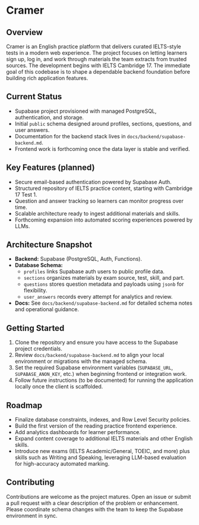 # Cramer

## Overview

Cramer is an English practice platform that delivers curated IELTS-style tests in a modern web experience. The project focuses on letting learners sign up, log in, and work through materials the team extracts from trusted sources. The development begins with IELTS Cambridge 17. The immediate goal of this codebase is to shape a dependable backend foundation before building rich application features.

## Current Status

- Supabase project provisioned with managed PostgreSQL, authentication, and storage.
- Initial `public` schema designed around profiles, sections, questions, and user answers.
- Documentation for the backend stack lives in `docs/backend/supabase-backend.md`.
- Frontend work is forthcoming once the data layer is stable and verified.

## Key Features (planned)

- Secure email-based authentication powered by Supabase Auth.
- Structured repository of IELTS practice content, starting with Cambridge 17 Test 1.
- Question and answer tracking so learners can monitor progress over time.
- Scalable architecture ready to ingest additional materials and skills.
- Forthcoming expansion into automated scoring experiences powered by LLMs.

## Architecture Snapshot

- **Backend:** Supabase (PostgreSQL, Auth, Functions).
- **Database Schema:**
	- `profiles` links Supabase auth users to public profile data.
	- `sections` organizes materials by exam source, test, skill, and part.
	- `questions` stores question metadata and payloads using `jsonb` for flexibility.
	- `user_answers` records every attempt for analytics and review.
- **Docs:** See `docs/backend/supabase-backend.md` for detailed schema notes and operational guidance.

## Getting Started

1. Clone the repository and ensure you have access to the Supabase project credentials.
2. Review `docs/backend/supabase-backend.md` to align your local environment or migrations with the managed schema.
3. Set the required Supabase environment variables (`SUPABASE_URL`, `SUPABASE_ANON_KEY`, etc.) when beginning frontend or integration work.
4. Follow future instructions (to be documented) for running the application locally once the client is scaffolded.

## Roadmap

- Finalize database constraints, indexes, and Row Level Security policies.
- Build the first version of the reading practice frontend experience.
- Add analytics dashboards for learner performance.
- Expand content coverage to additional IELTS materials and other English skills.
- Introduce new exams (IELTS Academic/General, TOEIC, and more) plus skills such as Writing and Speaking, leveraging LLM-based evaluation for high-accuracy automated marking.

## Contributing

Contributions are welcome as the project matures. Open an issue or submit a pull request with a clear description of the problem or enhancement. Please coordinate schema changes with the team to keep the Supabase environment in sync.
